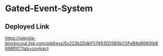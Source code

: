 # Gated-Event-System

## Deployed Link
https://sepolia-blockscout.lisk.com/address/0x223b2DdbF57493ED5B0bC5FeB8d6660fbB698f0C?tab=contract
